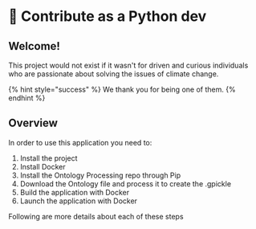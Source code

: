 # 🐍 Contribute as a Python dev

## Welcome!

This project would not exist if it wasn't for driven and curious individuals who are passionate about solving the issues of climate change.

{% hint style="success" %}
We thank you for being one of them.
{% endhint %}

## Overview

In order to use this application you need to:

1. Install the project
2. Install Docker
3. Install the Ontology Processing repo through Pip
4. Download the Ontology file and process it to create the .gpickle
5. Build the application with Docker
6. Launch the application with Docker

Following are more details about each of these steps

##

